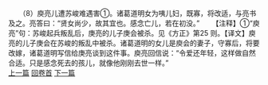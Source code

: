 　　（8）庾亮儿遭苏峻难遇害①。诸葛道明女为咦儿妇，既寡，将改适，与亮书及之。亮答曰：“贤女尚少，故其宜也。感念亡儿，若在初没。”
　　【注释】①“庾亮”句：苏峻起兵叛乱后，庚亮的儿子庚会被杀。见《方正》第25 则。【译文】庾亮的儿子庚会在苏峻的叛乱中被杀。诸葛道明的女儿是庾会的妻子，守寡后，将要改嫁，诸葛道明写信给庚亮谈到这件事。庾亮回信说：“令爱还年轻，这样做自然合适。只是感念死去的孩儿，就像他刚刚去世一样。”
<br>[上一篇](17_07) [回卷首](17_00) [下一篇](17_09)
